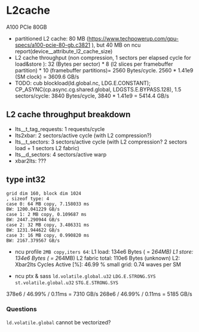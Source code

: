 # L2cache
A100 PCIe 80GB
- partitioned L2 cache: 80 MB (https://www.techpowerup.com/gpu-specs/a100-pcie-80-gb.c3821 ), but 40 MB on ncu report(device__attribute_l2_cache_size)
- L2 cache throughput (non compression, 1 sectors per elapsed cycle for load&store ): 32 (Bytes per sector) * 8 (l2 slices per framebuffer partition) * 10 (framebuffer partitions)= 2560 Bytes/cycle. 2560 * 1.41e9 (SM clock) = 3609.6 GB/s
- TODO: cub blockload(ld.global.nc, LDG.E.CONSTANT); CP_ASYNC(cp.async.cg.shared.global, LDGSTS.E.BYPASS.128), 1.5 sectors/cycle: 3840 Bytes/cycle, 3840 * 1.41e9 = 5414.4 GB/s

## L2 cache throughput breakdown
- lts__t_tag_requests: 1 requests/cycle
- lts2xbar: 2 sectors/active cycle (with L2 compression?)
- lts__t_sectors: 3 sectors/active cycle (with L2 compression? 2 sectors load + 1 sectors L2 fabric)
- lts__d_sectors: 4 sectors/active warp
- xbar2lts: ???


## type int32
```
grid dim 160, block dim 1024
, sizeof type: 4
case 0: 64 MB copy, 7.158033 ms
BW: 1200.041229 GB/s
case 1: 2 MB copy, 0.109687 ms
BW: 2447.290944 GB/s
case 2: 32 MB copy, 3.486331 ms
BW: 1231.944622 GB/s
case 3: 16 MB copy, 0.990820 ms
BW: 2167.379567 GB/s
```

- ncu profile `2MB copy,iters 64`:
L1 load: 134e6 Bytes ( = 2*64MB)
L1 store: 134e6 Bytes ( = 2*64MB)
L2 fabric total: 110e6 Bytes (unknown)
L2: Xbar2lts Cycles Active [%]: 46.99 % 
small grid: 0.74 waves per SM

- ncu ptx & sass
`ld.volatile.global.u32` `LDG.E.STRONG.SYS`
`st.volatile.global.u32` `STG.E.STRONG.SYS`


378e6 / 46.99% / 0.11ms = 7310 GB/s
268e6 / 46.99% / 0.11ms = 5185 GB/s

### Questions
`ld.volatile.global` cannot be vectorized?
